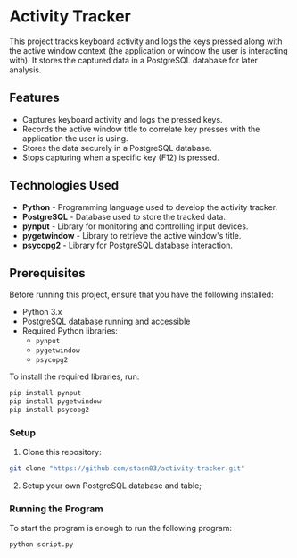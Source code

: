 # Activity Tracker

This project tracks keyboard activity and logs the keys pressed along with the active window context (the application or window the user is interacting with). It stores the captured data in a PostgreSQL database for later analysis.

## Features

- Captures keyboard activity and logs the pressed keys.
- Records the active window title to correlate key presses with the application the user is using.
- Stores the data securely in a PostgreSQL database.
- Stops capturing when a specific key (F12) is pressed.

## Technologies Used

- **Python** - Programming language used to develop the activity tracker.
- **PostgreSQL** - Database used to store the tracked data.
- **pynput** - Library for monitoring and controlling input devices.
- **pygetwindow** - Library to retrieve the active window's title.
- **psycopg2** - Library for PostgreSQL database interaction.

## Prerequisites

Before running this project, ensure that you have the following installed:

- Python 3.x
- PostgreSQL database running and accessible
- Required Python libraries:
  - `pynput`
  - `pygetwindow`
  - `psycopg2`

To install the required libraries, run:

```bash
pip install pynput 
pip install pygetwindow 
pip install psycopg2
```

### Setup
1. Clone this repository:
```bash
git clone "https://github.com/stasn03/activity-tracker.git"
```
2. Setup your own PostgreSQL database and table;

### Running the Program
To start the program is enough to run the following program:
``` bash
python script.py
```
